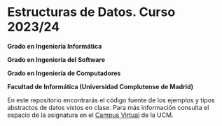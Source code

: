# Estructuras de Datos. Curso 2023/24

**Grado en Ingeniería Informática**

**Grado en Ingeniería del Software**

**Grado en Ingeniería de Computadores**

**Facultad de Informática (Universidad Complutense de Madrid)**


En este repositorio encontrarás el código fuente de los ejemplos y tipos abstractos de datos vistos en clase. Para más información consulta el espacio de la asignatura en el [Campus Virtual](https://www.ucm.es/campusvirtual) de la UCM.


